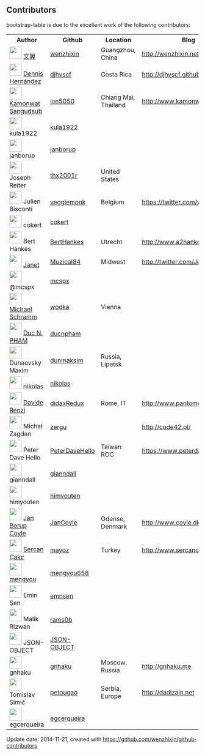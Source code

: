 ## Contributors

bootstrap-table is due to the excellent work of the following contributors:

<table>
<tr>
<th>Author</th>
<th>Github</th>
<th>Location</th>
<th>Blog</th>
<th>Commits</th>
</tr>

<tr>
<td><img src="https://avatars.githubusercontent.com/u/2117018?v=3" width="32" height="32"> <a href="mailto:wenzhixin2010@gmail.com">文翼</a></td>
<td><a href="https://github.com/wenzhixin">wenzhixin</a></td>
<td>Guangzhou, China</td>
<td><a href="http://wenzhixin.net.cn">http://wenzhixin.net.cn</a></td>
<td>514</td>
<tr>
<tr>
<td><img src="https://avatars.githubusercontent.com/u/4496763?v=3" width="32" height="32"> <a href="mailto:dennishernandezvargas@gmail.com">Dennis Hernández</a></td>
<td><a href="https://github.com/djhvscf">djhvscf</a></td>
<td>Costa Rica</td>
<td><a href="http://djhvscf.github.io/Blog/">http://djhvscf.github.io/Blog/</a></td>
<td>11</td>
<tr>
<tr>
<td><img src="https://avatars.githubusercontent.com/u/2921893?v=3" width="32" height="32"> <a href="mailto:ice50505050@hotmail.com">Kamonwat Sangudsub</a></td>
<td><a href="https://github.com/ice5050">ice5050</a></td>
<td>Chiang Mai, Thailand</td>
<td><a href="http://www.kamonwat.ninja">http://www.kamonwat.ninja</a></td>
<td>5</td>
<tr>
<tr>
<td><img src="https://avatars.githubusercontent.com/u/2130852?v=3" width="32" height="32"> kula1922</td>
<td><a href="https://github.com/kula1922">kula1922</a></td>
<td></td>
<td></td>
<td>3</td>
<tr>
<tr>
<td><img src="https://avatars.githubusercontent.com/u/6866443?v=3" width="32" height="32"> janborup</td>
<td><a href="https://github.com/janborup">janborup</a></td>
<td></td>
<td></td>
<td>3</td>
<tr>
<tr>
<td><img src="https://avatars.githubusercontent.com/u/8710090?v=3" width="32" height="32"> Joseph Reiter</td>
<td><a href="https://github.com/thx2001r">thx2001r</a></td>
<td>United States</td>
<td></td>
<td>3</td>
<tr>
<tr>
<td><img src="https://avatars.githubusercontent.com/u/5487021?v=3" width="32" height="32"> Julien Bisconti</td>
<td><a href="https://github.com/veggiemonk">veggiemonk</a></td>
<td>Belgium</td>
<td><a href="https://twitter.com/veggiemonk">https://twitter.com/veggiemonk</a></td>
<td>3</td>
<tr>
<tr>
<td><img src="https://avatars.githubusercontent.com/u/1710772?v=3" width="32" height="32"> cokert</td>
<td><a href="https://github.com/cokert">cokert</a></td>
<td></td>
<td></td>
<td>2</td>
<tr>
<tr>
<td><img src="https://avatars.githubusercontent.com/u/9211672?v=3" width="32" height="32"> Bert Hankes</td>
<td><a href="https://github.com/BertHankes">BertHankes</a></td>
<td>Utrecht</td>
<td><a href="http://www.a2hankes.nl">http://www.a2hankes.nl</a></td>
<td>2</td>
<tr>
<tr>
<td><img src="https://avatars.githubusercontent.com/u/775601?v=3" width="32" height="32"> <a href="mailto:muzical84@hotmail.com">Janet</a></td>
<td><a href="https://github.com/Muzical84">Muzical84</a></td>
<td>Midwest</td>
<td><a href="http://twitter.com/JesusFreak84">http://twitter.com/JesusFreak84</a></td>
<td>2</td>
<tr>
<tr>
<td><img src="https://avatars.githubusercontent.com/u/8644915?v=3" width="32" height="32"> @mcspx</td>
<td><a href="https://github.com/mcspx">mcspx</a></td>
<td></td>
<td></td>
<td>2</td>
<tr>
<tr>
<td><img src="https://avatars.githubusercontent.com/u/385731?v=3" width="32" height="32"> <a href="mailto:michael.schramm@gmail.com">Michael Schramm</a></td>
<td><a href="https://github.com/wodka">wodka</a></td>
<td>Vienna</td>
<td></td>
<td>2</td>
<tr>
<tr>
<td><img src="https://avatars.githubusercontent.com/u/8870312?v=3" width="32" height="32"> <a href="mailto:duc.pham@enclave.vn">Duc N. PHAM</a></td>
<td><a href="https://github.com/ducnpham">ducnpham</a></td>
<td></td>
<td></td>
<td>2</td>
<tr>
<tr>
<td><img src="https://avatars.githubusercontent.com/u/5313150?v=3" width="32" height="32"> Dunaevsky Maxim</td>
<td><a href="https://github.com/dunmaksim">dunmaksim</a></td>
<td>Russia, Lipetsk</td>
<td></td>
<td>2</td>
<tr>
<tr>
<td><img src="https://avatars.githubusercontent.com/u/59292?v=3" width="32" height="32"> nikolas</td>
<td><a href="https://github.com/nikolas">nikolas</a></td>
<td></td>
<td></td>
<td>2</td>
<tr>
<tr>
<td><img src="https://avatars.githubusercontent.com/u/5970450?v=3" width="32" height="32"> <a href="mailto:davide.renzi@gmail.com">Davide Renzi</a></td>
<td><a href="https://github.com/didaxRedux">didaxRedux</a></td>
<td>Rome, IT</td>
<td><a href="http://www.pantomedia.it">http://www.pantomedia.it</a></td>
<td>2</td>
<tr>
<tr>
<td><img src="https://avatars.githubusercontent.com/u/171167?v=3" width="32" height="32"> Michał Zagdan</td>
<td><a href="https://github.com/zergu">zergu</a></td>
<td></td>
<td><a href="http://code42.pl/">http://code42.pl/</a></td>
<td>1</td>
<tr>
<tr>
<td><img src="https://avatars.githubusercontent.com/u/3691490?v=3" width="32" height="32"> Peter Dave Hello</td>
<td><a href="https://github.com/PeterDaveHello">PeterDaveHello</a></td>
<td>Taiwan ROC</td>
<td><a href="https://www.peterdavehello.org/">https://www.peterdavehello.org/</a></td>
<td>1</td>
<tr>
<tr>
<td><img src="https://avatars.githubusercontent.com/u/9149445?v=3" width="32" height="32"> gianndall</td>
<td><a href="https://github.com/gianndall">gianndall</a></td>
<td></td>
<td></td>
<td>1</td>
<tr>
<tr>
<td><img src="https://avatars.githubusercontent.com/u/3030334?v=3" width="32" height="32"> himyouten</td>
<td><a href="https://github.com/himyouten">himyouten</a></td>
<td></td>
<td></td>
<td>1</td>
<tr>
<tr>
<td><img src="https://avatars.githubusercontent.com/u/3645565?v=3" width="32" height="32"> <a href="mailto:github@coyle.dk">Jan Borup Coyle</a></td>
<td><a href="https://github.com/JanCoyle">JanCoyle</a></td>
<td>Odense, Denmark</td>
<td><a href="http://www.coyle.dk">http://www.coyle.dk</a></td>
<td>1</td>
<tr>
<tr>
<td><img src="https://avatars.githubusercontent.com/u/61626?v=3" width="32" height="32"> <a href="mailto:srcnckr@gmail.com">Sercan Çakır</a></td>
<td><a href="https://github.com/mayoz">mayoz</a></td>
<td>Turkey</td>
<td><a href="http://www.sercancakir.com">http://www.sercancakir.com</a></td>
<td>1</td>
<tr>
<tr>
<td><img src="https://avatars.githubusercontent.com/u/1542297?v=3" width="32" height="32"> <a href="mailto:mengyou658@163.com">mengyou</a></td>
<td><a href="https://github.com/mengyou658">mengyou658</a></td>
<td></td>
<td></td>
<td>1</td>
<tr>
<tr>
<td><img src="https://avatars.githubusercontent.com/u/5148536?v=3" width="32" height="32"> Emin Şen</td>
<td><a href="https://github.com/emnsen">emnsen</a></td>
<td></td>
<td></td>
<td>1</td>
<tr>
<tr>
<td><img src="https://avatars.githubusercontent.com/u/5407898?v=3" width="32" height="32"> Malik Rizwan</td>
<td><a href="https://github.com/rams0b">rams0b</a></td>
<td></td>
<td></td>
<td>1</td>
<tr>
<tr>
<td><img src="https://avatars.githubusercontent.com/u/9339703?v=3" width="32" height="32"> JSON-OBJECT</td>
<td><a href="https://github.com/JSON-OBJECT">JSON-OBJECT</a></td>
<td></td>
<td></td>
<td>1</td>
<tr>
<tr>
<td><img src="https://avatars.githubusercontent.com/u/188236?v=3" width="32" height="32"> gnhaku</td>
<td><a href="https://github.com/gnhaku">gnhaku</a></td>
<td>Moscow, Russia</td>
<td><a href="http://gnhaku.me">http://gnhaku.me</a></td>
<td>1</td>
<tr>
<tr>
<td><img src="https://avatars.githubusercontent.com/u/1369261?v=3" width="32" height="32"> Tomislav Simić</td>
<td><a href="https://github.com/petougao">petougao</a></td>
<td>Serbia, Europe</td>
<td><a href="http://dadizajn.net">http://dadizajn.net</a></td>
<td>1</td>
<tr>
<tr>
<td><img src="https://avatars.githubusercontent.com/u/1701102?v=3" width="32" height="32"> egcerqueira</td>
<td><a href="https://github.com/egcerqueira">egcerqueira</a></td>
<td></td>
<td></td>
<td>1</td>
<tr>

</table>

Update date: 2014-11-21, created with https://github.com/wenzhixin/github-contributors